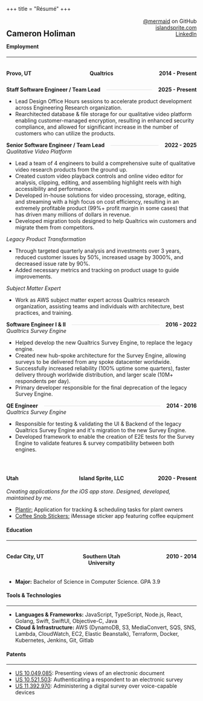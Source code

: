 +++
title = "Résumé"
+++

<style>
    :root {
        --border-color: #ddd;
    }
    .resume {
        /* display: flex; */
    }

    .section {
        margin: 1rem 0;
    }
    
    .section:first-of-type {
        padding-top: 0;
        margin-bottom: -1.5rem;
    }

    .centered-row {
        display: flex;
        justify-content: space-between;
        align-items: top;
        width: 100%;
    }

    .centered-row > * {
        flex: 1 1 0px;
        text-align: center;
    }

    .centered-row > *:last-child {
        text-align: end;
    }

    .centered-row > *:first-child {
        text-align: start;
    }

    .header-row {
        font-weight: bold;
        margin-top: 0.5rem;
    }

    .section .header-row:first-of-type {
        margin-top: 0;
        margin-bottom: 0.5rem;
    }

    #content .resume hr,
    #content .resume h4,
    #content .resume h3,
    #content .resume h2 {
        margin: 0;
    }

    #content .resume ul {
      list-style-position: outside;
      margin-left: 1.75rem;
      margin-top: 0.2rem;
      margin-bottom: 0.2rem;
    }
    
    #content .resume li {
      margin-bottom: 0.1rem;
    }
    
    .specific {
      font-style: italic;
      margin-bottom: 0.2rem;
      display: block;
    }

    @media print
    {    
        body > * {
            display: none;
        }
        body > #content {
            display: block !important;
        }
    }

    /* Add this new CSS for the connecting line */
    .header-row {
        position: relative;
    }
    
    .header-row .separator {
        height: 2px;
        background-color: transparent;
        border-bottom: 1px solid var(--border-color);
        flex-grow: 100;
        align-self: center;
        margin: 0 1rem;
    }

    hr {
        border-color: var(--border-color);
    }
    
    /* Make text appear above the line */
    .header-row span {
        white-space: nowrap;
    }
</style>

<div class='resume'>
    <div class='section'>
        <div class='centered-row'>
            <h2>Cameron Holiman</h2>
            <span>
                <div><a href='https://github.com/mermaid'>@mermaid</a> on GitHub</div>
                <div><a href='https://islandsprite.com'>islandsprite.com</a></div>
                <div><a href='https://www.linkedin.com/in/cameron-holiman-a186718b/'>LinkedIn</a></div>
            </span>
        </div>
    </div>
    <div class='section'>
        <h4>Employment</h4>
        <hr />
        <div class='centered-row header-row role'>
            <h4>Provo, UT</h4>
            <h4>Qualtrics</h4>
            <h4>2014 - Present</h4>
        </div>
        <div class='centered-row header-row'>
            <span>Staff Software Engineer / Team Lead</span>
            <span class="separator"></span>
            <span>2025 - Present</span>
        </div>
        <ul>
            <li>Lead Design Office Hours sessions to accelerate product development across Engineering Research organization.</li>
            <li>Rearchitected database & file storage for our qualitative video platform enabling customer-managed encryption, resulting in enhanced security compliance, and allowed for significant increase in the number of customers who can utilize the products.</li>
        </ul>
        <div class='centered-row header-row'>
            <span>Senior Software Engineer / Team Lead</span>
            <span class="separator"></span>
            <span>2022 - 2025</span>
        </div>
        <span class="specific">Qualitative Video Platform</span>
        <ul>
          <li>Lead a team of 4 engineers to build a comprehensive suite of qualitative video research products from the ground up.</li>
          <li>Created custom video playback controls and online video editor for analysis, clipping, editing, and assembling highlight reels with high accessibility and performance.</li>
          <li>Developed in-house solutions for video processing, storage, editing, and streaming with a high focus on cost efficiency, resulting in an extremely profitable product (99%+ profit margin in some cases) that has driven many millions of dollars in revenue.</li>
          <li>Developed migration tools designed to help Qualtrics win customers and migrate them from competitors.</li>
        </ul>
        <span class="specific">Legacy Product Transformation</span>
        <ul>
          <li>Through targeted quarterly analysis and investments over 3 years, reduced customer issues by 50%, increased usage by 3000%, and decreased issue rate by 90%.</li>
          <li>Added necessary metrics and tracking on product usage to guide improvements.</li>
        </ul>
        <span class="specific">Subject Matter Expert</span>
        <ul>
          <li>Work as AWS subject matter expert across Qualtrics research organization, assisting teams and individuals with architecture, best practices, and training.</li>
        </ul>
        <div class='centered-row header-row'>
            <span>Software Engineer I & II</span>
            <span class="separator"></span>
            <span>2016 - 2022</span>
        </div>
        <span class="specific">Qualtrics Survey Engine</span>
        <ul>
            <li>Helped develop the new Qualtrics Survey Engine, to replace the legacy engine.</li>
            <li>Created new hub-spoke architecture for the Survey Engine, allowing surveys to be delivered from any spoke datacenter worldwide.</li>
            <li>Successfully increased reliability (100% uptime some quarters), faster delivery through worldwide distribution, and larger scale (10M+ respondents per day).</li>
            <li>Primary developer responsible for the final deprecation of the legacy Survey Engine.</li>
        </ul>
        <div class='centered-row header-row'>
            <span>QE Engineer</span>
            <span class="separator"></span>
            <span>2014 - 2016</span>
        </div>
        <span class="specific">Qualtrics Survey Engine</span>
        <ul>
            <li>Responsible for testing & validating the UI & Backend of the legacy Qualtrics Survey Engine and it's migration to the new Survey Engine.</li>
            <li>Developed framework to enable the creation of E2E tests for the Survey Engine to validate features & survey compatibility between both engines.</li>
        </ul>
        <br />
        <div class='centered-row header-row'>
            <h4>Utah</h4>
            <h4>Island Sprite, LLC</h4>
            <h4>2020 - Present</h4>
        </div>
        <span class="specific">Creating applications for the iOS app store. Designed, developed, maintained by me.</span>
        <ul>
            <li><a href="https://plantir.app">Plantir:</a> Application for tracking & scheduling tasks for plant owners</li>
            <li><a href="https://apps.apple.com/us/app/coffee-snob-stickers/id1154238768">Coffee Snob Stickers:</a> iMessage sticker app featuring coffee equipment</li>
        </ul>
        <div class='section'>
        <h4>Education</h4>
        <hr />
        <div class='centered-row header-row role'>
            <h4>Cedar City, UT</h4>
            <h4>Southern Utah University</h4>
            <h4>2010 - 2014</h4>
        </div>
        <ul>
            <li><b>Major:</b> Bachelor of Science in Computer Science. GPA 3.9</li>
        </ul>
    </div>
    <div class='section'>
        <h4>Tools & Technologies</h4>
        <hr />
        <ul>
            <li><b>Languages & Frameworks:</b> JavaScript, TypeScript, Node.js, React, Golang, Swift, SwiftUI, Objective-C, Java</li>
            <li><b>Cloud & Infrastructure:</b> AWS (DynamoDB, S3, MediaConvert, SQS, SNS, Lambda, CloudWatch, EC2, Elastic Beanstalk), Terraform, Docker, Kubernetes, Jenkins, Git, Gitlab</li>
        </ul>
    </div>
    <div class='section'>
        <h4>Patents</h4>
        <hr />
        <ul>
            <li><a href="https://patents.google.com/patent/US10049085B2/en">US 10,049,085</a>: Presenting views of an electronic document</li>
            <li><a href="https://patents.google.com/patent/US10521503B2/en">US 10,521,503</a>: Authenticating a respondent to an electronic survey</li>
            <li><a href="https://patents.google.com/patent/US11392970B2/en">US 11,392,970</a>: Administering a digital survey over voice-capable devices</li>
        </ul>
    </div>
    </div>
</div>

